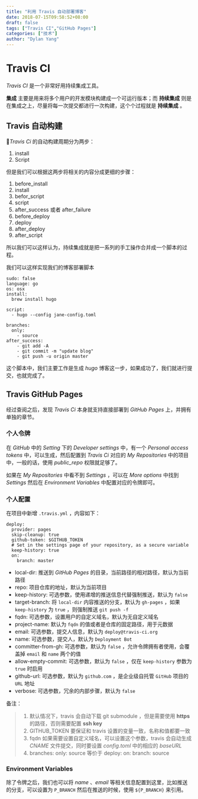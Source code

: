 ```yaml
---
title: "利用 Travis 自动部署博客"
date: 2018-07-15T09:58:52+08:00
draft: false
tags: ["Travis CI","GitHub Pages"]
categories: ["技术"]
author: "Dylan Yang"
---
```


# Travis CI

*Travis CI* 是一个非常好用持续集成工具。

**集成** 主要是用来将多个用户的开发模块构建成一个可运行版本；而 **持续集成** 则是在集成之上，尽量将每一次提交都进行一次构建，这个个过程就是 **持续集成** 。
<!--more-->

## Travis 自动构建

*Travis Ci* 的自动构建周期分为两步：

1. install
2. Script

但是我们可以根据这两步将相关的内容分成更细的步骤：

1. before_install
2. install
3. befor_script
4. script
5. after_success 或者 after_failure
6. before_deploy
7. deploy
8. after_deploy
9. after_script

所以我们可以这样认为，持续集成就是把一系列的手工操作合并成一个脚本的过程。

我们可以这样实现我们的博客部署脚本

``` shell
sudo: false
language: go
os: osx
install:
  brew install hugo

script:
  - hugo --config jane-config.toml

branches:
  only:
    - source
after_success:
    - git add -A 
    - git commit -m "update blog"
    - git push -u origin master
```

这个脚本中，我们主要工作是生成 *hugo* 博客这一步，如果成功了，我们就进行提交，也就完成了。

## Travis GitHub Pages

经过查阅之后，发现 *Travis Ci* 本身就支持直接部署到 *GitHub Pages* 上，并拥有单独的章节。

### 个人令牌

在 *GitHub* 中的 *Setting* 下的 *Developer settings* 中，有一个 *Personal access tokens* 中，可以生成，然后配置到 *Travis Ci* 对应的 *My Repositories* 中的项目中，一般的话，使用 *public_repo* 权限就足够了。

如果在 *My Repositories* 中看不到 *Settings* ，可以在 *More options* 中找到 *Settings* 然后在 *Environment Variables* 中配置对应的令牌即可。

### 个人配置

在项目中新增 `.travis.yml` ，内容如下：

``` shell
deploy:
  provider: pages
  skip-cleanup: true
  github-token: $GITHUB_TOKEN  
  # Set in the settings page of your repository, as a secure variable
  keep-history: true
  on:
    branch: master
```

- local-dir: 推送到 *GitHub Pages* 的目录，当前路径的相对路径，默认为当前路径
- repo: 项目仓库的地址，默认为当前项目
- keep-history: 可选参数，使用递增的推送信息代替强制推送，默认为 `false`
- target-branch: 将 `local-dir` 内容推送的分支，默认为 `gh-pages` ，如果 `keep-history` 为 `true` ，则强制推送 `git push -f`
- fqdn: 可选参数，设置用户的自定义域名，默认为无自定义域名
- project-name: 默认为 `fqdn` 的值或者是仓库的固定路径，用于元数据
- email: 可选参数，提交人信息，默认为 `deploy@travis-ci.org`
- name: 可选参数，提交人，默认为 `Deployment Bot`
- committer-from-gh: 可选参数，默认为 `false` ，允许令牌拥有者使用，会覆盖掉 `email` 和 `name` 两个的值
- allow-empty-commit: 可选参数，默认为 `false` ，仅在 `keep-history` 参数为 `true` 时启用
- github-url: 可选参数，默认为 `github.com` ，是企业级自托管 `GitHub` 项目的 `URL` 地址
- verbose: 可选参数，冗余的内部步骤，默认为 `false`

备注：

> 1. 默认情况下，travis 会自动下载 git submodule ，但是需要使用 **https** 的路径，否则需要配置 **ssh key** 
> 1. GITHUB_TOKEN 要保证和 travis 设置的变量一致，名称和值都要一致
> 2. fqdn 如果需要设置自定义域名，可以设置这个参数，travis 会自动生成 *CNAME* 文件提交，同时要设置 *config.toml* 中的相应的 *baseURL* 
> 4. branches: only: source 等价于 deploy: on: branch: source

### Environment Variables

除了令牌之后，我们也可以将 *name* 、*email* 等相关信息配置到这里，比如推送的分支，可以设置为 `P_BRANCH` 然后在推送的时候，使用 `${P_BRANCH}` 来引用。